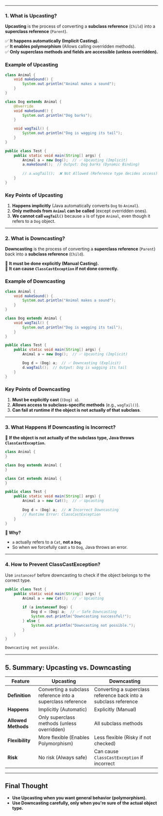 
---


### **1. What is Upcasting?**

**Upcasting** is the process of converting a **subclass reference** (`Child`) into a **superclass reference** (`Parent`).

✅ **It happens automatically (Implicit Casting).**  
✅ **It enables polymorphism** (Allows calling overridden methods).  
✅ **Only superclass methods and fields are accessible (unless overridden).**

### **Example of Upcasting**

```java
class Animal {
    void makeSound() {
        System.out.println("Animal makes a sound");
    }
}

class Dog extends Animal {
    @Override
    void makeSound() {
        System.out.println("Dog barks");
    }

    void wagTail() {
        System.out.println("Dog is wagging its tail");
    }
}

public class Test {
    public static void main(String[] args) {
        Animal a = new Dog();  // ✅ Upcasting (Implicit)
        a.makeSound();  // Output: Dog barks (Dynamic Binding)
        
        // a.wagTail();  ❌ Not Allowed (Reference type decides access)
    }
}
```
### **Key Points of Upcasting**

1. **Happens implicitly** (Java automatically converts `Dog` to `Animal`).
2. **Only methods from `Animal` can be called** (except overridden ones).
3. **We cannot call `wagTail()`** because `a` is of type `Animal`, even though it refers to a `Dog` object.

---

### **2. What is Downcasting?**

**Downcasting** is the process of converting a **superclass reference** (`Parent`) back into a **subclass reference** (`Child`).

🚨 **It must be done explicitly (Manual Casting).**  
🚨 **It can cause `ClassCastException` if not done correctly.**

### **Example of Downcasting**

```java
class Animal {
    void makeSound() {
        System.out.println("Animal makes a sound");
    }
}

class Dog extends Animal {
    void wagTail() {
        System.out.println("Dog is wagging its tail");
    }
}

public class Test {
    public static void main(String[] args) {
        Animal a = new Dog();  // ✅ Upcasting (Implicit)

        Dog d = (Dog) a;  // ✅ Downcasting (Explicit)
        d.wagTail();  // Output: Dog is wagging its tail
    }
}
```

### **Key Points of Downcasting**

1. **Must be explicitly cast** (`(Dog) a`).
2. **Allows access to subclass-specific methods** (e.g., `wagTail()`).
3. **Can fail at runtime if the object is not actually of that subclass**.

---

### **3. What Happens If Downcasting is Incorrect?**

🚨 **If the object is not actually of the subclass type, Java throws `ClassCastException`.**

```java
class Animal {
}

class Dog extends Animal {
}

class Cat extends Animal {
}

public class Test {
    public static void main(String[] args) {
        Animal a = new Cat();  // ✅ Upcasting
		
        Dog d = (Dog) a;  // ❌ Incorrect Downcasting
        // Runtime Error: ClassCastException
    }
}
```

**🔴 Why?**

- `a` actually refers to a `Cat`, **not a `Dog`**.
- So when we forcefully cast `a` to `Dog`, Java throws an error.

---

### **4. How to Prevent ClassCastException?**

Use `instanceof` before downcasting to check if the object belongs to the correct type.

```java
public class Test {
    public static void main(String[] args) {
        Animal a = new Cat();  // ✅ Upcasting
		
        if (a instanceof Dog) {
            Dog d = (Dog) a;  // ✅ Safe Downcasting
            System.out.println("Downcasting successful!");
        } else {
            System.out.println("Downcasting not possible.");
        }
    }
}
```

```sh
Downcasting not possible.
```

---

## **5. Summary: Upcasting vs. Downcasting**

|Feature|**Upcasting**|**Downcasting**|
|---|---|---|
|**Definition**|Converting a subclass reference into a superclass reference|Converting a superclass reference back into a subclass reference|
|**Happens**|Implicitly (Automatic)|Explicitly (Manual)|
|**Allowed Methods**|Only superclass methods (unless overridden)|All subclass methods|
|**Flexibility**|More flexible (Enables Polymorphism)|Less flexible (Risky if not checked)|
|**Risk**|No risk (Always safe)|Can cause `ClassCastException` if incorrect|

---

## **Final Thought**

- **Use Upcasting when you want general behavior (polymorphism).**
- **Use Downcasting carefully, only when you're sure of the actual object type.**